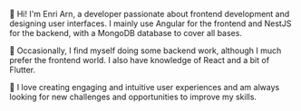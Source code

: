 👋 Hi! I'm Enri Arn, a developer passionate about frontend development and designing user interfaces. I mainly use Angular for the frontend and NestJS for the backend, with a MongoDB database to cover all bases.

🔧 Occasionally, I find myself doing some backend work, although I much prefer the frontend world. I also have knowledge of React and a bit of Flutter.

🌟 I love creating engaging and intuitive user experiences and am always looking for new challenges and opportunities to improve my skills.

<!---
enri-arn/enri-arn is a ✨ special ✨ repository because its `README.md` (this file) appears on your GitHub profile.
You can click the Preview link to take a look at your changes.
--->
